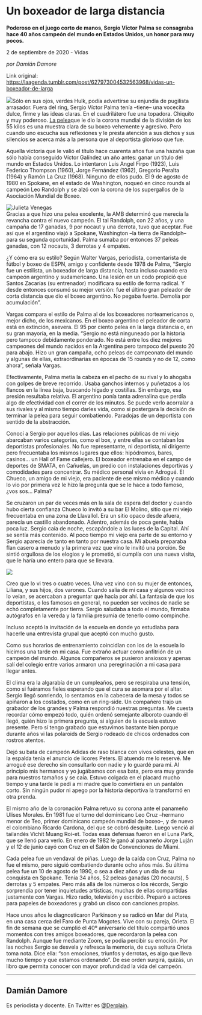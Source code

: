 # Un boxeador de larga distancia

**Poderoso en el juego corto de manos, Sergio Víctor Palma se consagraba hace 40 años campeón del mundo en Estados Unidos, un honor para muy pocos.**

2 de septiembre de 2020 - Vidas

_por Damián Damore_

Link original: https://laagenda.tumblr.com/post/627973004532563968/vidas-un-boxeador-de-larga

![](https://64.media.tumblr.com/85c0952e0c116e8c2089f514750956ed/5b5a1aa8fc0f7b12-49/s500x750/701e694f55578003317de375a36f2926a31b5923.png)Sólo en sus ojos,
verdes Hulk, podía advertirse su enjundia de pugilista arrasador. Fuera del
ring, Sergio Víctor Palma tenía –tiene– una vocecita dulce, firme y las ideas
claras. En el cuadrilátero fue una topadora. Chiquito y muy poderoso. [La pelea](https://www.youtube.com/watch?v=Z8ObcBTURys)que le dio la corona mundial de la división de los 55 kilos es una muestra
clara de su boxeo vehemente y agresivo. Pero cuando uno
escucha sus reflexiones y le presta atención a sus dichos y sus silencios se
acerca más a la persona que al deportista glorioso que fue.

Aquella victoria
que le valió el título hace cuarenta años fue una hazaña que sólo había
conseguido Víctor Galíndez un año antes: ganar un título del mundo en Estados
Unidos. Lo intentaron Luis Angel Firpo (1923), Luis Federico Thompson (1960),
Jorge Fernández (1962), Gregorio Peralta (1964) y Ramón La Cruz (1968). Ninguno
de ellos pudo. El 9 de agosto de 1980 en Spokane, en el estado de Washington,
noqueó en cinco rounds al campeón Leo Randolph y se alzó con la corona de los
supergallos de la Asociación Mundial de Boxeo. 

![Julieta Venegas](https://64.media.tumblr.com/ebeea5c0100302719bbe1aa5f309dc7b/5b5a1aa8fc0f7b12-57/s250x400/1e93362f9e35e99699c9b74d1be62b107729f6a0.jpg)  
Gracias a que
hizo una pelea excelente, la AMB determinó que merecía la revancha contra el
nuevo campeón. El tal Randolph, con 22 años, y una campaña de 17 ganadas, 9 por
nocaut y una derrota, tuvo que aceptar. Fue así que el argentino viajó a
Spokane, Washington –la tierra de Randolph– para su segunda oportunidad. Palma
sumaba por entonces 37 peleas ganadas, con 12 nocauts, 3 derrotas y 4 empates.

¿Y cómo era su
estilo? Según Walter Vargas, periodista, comentarista de fútbol y boxeo de
ESPN, amigo y confidente desde 1978 de Palma, “Sergio fue un estilista, un
boxeador de larga distancia, hasta incluso cuando era campeón argentino y
sudamericano. Una lesión en un codo propició que Santos Zacarías (su entrenador)
modificara su estilo de forma radical. Y desde entonces consumó su mejor
versión: fue el último gran peleador de corta distancia que dio el boxeo
argentino. No pegaba fuerte. Demolía por acumulación”.

Vargas compara
el estilo de Palma al de los boxeadores norteamericanos o, mejor dicho, de los
mexicanos. En el boxeo argentino el peleador de corta está en extinción,
asevera. El 95 por ciento pelea en la larga distancia o, en su gran mayoría,
en la media. “Sergio no está ninguneado por la historia pero tampoco
debidamente ponderado. No está entre los diez mejores campeones del mundo
nacidos en la Argentina pero tampoco del puesto 20 para abajo. Hizo un gran
campaña, ocho peleas de campeonato del mundo y algunas de ellas,
extraordinarias en épocas de 15
rounds y no de 12, como ahora”, señala Vargas.

Efectivamente,
Palma metía la cabeza en el pecho de su rival y lo ahogaba con golpes de breve
recorrido. Usaba ganchos internos y puñetazos a los flancos en la línea baja,
buscando hígado y costillas. Sin embargo, esa presión resultaba relativa. El
argentino ponía tanta adrenalina que perdía algo de efectividad con el correr
de los minutos. Se puede verlo acorralar a sus rivales y al mismo tiempo darles
vida, como si postergara la decisión de terminar la pelea para seguir
combatiendo. Paradojas de un deportista con sentido de la abstracción.

Conocí a Sergio por aquellos días. Las relaciones públicas de
mi viejo abarcaban varios categorías, como el box, y entre ellas se contaban los
deportistas profesionales. No fue representante, ni deportista, ni dirigente
pero frecuentaba los mismos lugares que ellos: hipódromos, bares, casinos… un
Hall of Fame callejero. El boxeador entrenaba en el campo de deportes de SMATA,
en Cañuelas, un predio con instalaciones deportivas y comodidades para
concentrar. Su médico personal vivía en Adrogué. El Chueco, un amigo de mi
viejo, era paciente de ese mismo médico y cuando lo vio por primera vez le hizo
la pregunta que se le hace a todo famoso, ¿vos sos… Palma? 

Se cruzaron un
par de veces más en la sala de espera del doctor y cuando hubo cierta confianza
Chueco lo invitó a su bar El Molino, sitio que mi viejo frecuentaba en una zona
de Llavallol. Era un sitio opaco desde afuera, parecía un castillo abandonado. Adentro,
además de poca gente, había poca luz. Sergio caía de noche, escapándole a las
luces de la Capital. Ahí se sentía más contenido. Al poco tiempo mi viejo era
parte de su entorno y Sergio aparecía de tanto en tanto por nuestra casa. Mi
abuela preparaba flan casero a menudo y la primera vez que vino le invitó una
porción. Se sintió orgullosa de los elogios y le prometió, si cumplía con una
nueva visita, que le haría uno entero para que se llevara. 

![](https://64.media.tumblr.com/e0afc715385199e7f907fb9141c529fa/5b5a1aa8fc0f7b12-2d/s500x750/cdb9433b5b0e0987f107f379b56ff33c68c5410e.jpg)

Creo
que lo vi tres o cuatro veces. Una vez vino con su mujer de entonces, Liliana,
y sus hijos, dos varones. Cuando salía de mi casa y algunos vecinos lo veían,
se acercaban a preguntar qué hacía por ahí. La fantasía de que los deportistas,
o los famosos en general, no pueden ser vecinos de nadie se echó completamente
por tierra. Sergio saludaba a todo el mundo, firmaba autógrafos en la vereda y
la familia presumía de tenerlo como compinche. 

Incluso
aceptó la invitación de la escuela en donde yo estudiaba para hacerle una
entrevista grupal que aceptó con mucho gusto.

Como
sus horarios de entrenamiento coincidían con los de la escuela lo hicimos una
tarde en mi casa. Fue extraño actuar como anfitrión de un campeón del mundo.
Algunos compañeros se pusieron ansiosos y apenas salí del colegio entre varios
armaron una peregrinación a mi casa para llegar antes.

El
clima era la algarabía de un cumpleaños, pero se respiraba una tensión, como si
fuéramos fieles esperando que el cura se asomara por el altar. Sergio llegó
sonriendo, lo sentamos en la cabecera de la mesa y todos se apiñaron a los
costados, como en un ring-side. Un compañero trajo un grabador de los grandes y
Palma respondió nuestras preguntas. Me cuesta recordar cómo empezó todo, quién
ordenó semejante alboroto cuando él llegó, quién hizo la primera pregunta, si
alguien de la escuela estuvo presente. Pero sí tengo grabado que estuvimos
bastante bien porque durante años vi las polaroids de Sergio rodeado de chicos
ordenados con rostros atentos. 

Dejó su bata de
campeón Adidas de raso blanca con vivos celestes, que en la espalda tenía el
anuncio de licores Peters. El atuendo me lo reservé. Me arrogué ese derecho sin
consultarlo con nadie y lo guardé para mí. Al principio mis hermanos y yo
jugábamos con esa bata, pero era muy grande para nuestros tamaños y se caía.
Estuvo colgada en el placard mucho tiempo y una tarde le pedí a mi madre que lo
convirtiera en un pantalón corto. Sin ningún pudor ni apego por la historia
deportiva la transformó en otra prenda.

El
mismo año de la coronación Palma retuvo su corona ante el panameño Ulises
Morales. En 1981 fue el turno del dominicano Leo Cruz –hermano menor de Teo,
primer dominicano campeón mundial de boxeo–, y de nuevo el colombiano Ricardo
Cardona, del que se cobró desquite. Luego venció al tailandés Vichit Muang Roi-et.
Todas esas defensas fueron en el Luna Park, que se llenó para verlo. En enero de
1982 le ganó al panameño Jorge Luján y el 12 de junio cayó con Cruz en el Salón
de Convenciones de Miami. 



Cada
pelea fue un vendaval de piñas. Luego de la caída con Cruz, Palma no fue el
mismo, pero siguió combatiendo durante ocho años más. Su última pelea fue un 10
de agosto de 1990, o sea a diez años y un día de su conquista en Spokane. Tenía
34 años, 52 peleas ganadas (20 nocauts), 5 derrotas y 5 empates. Pero más allá de
los números o los récords, Sergio sorprendía por
tener inquietudes artísticas, muchas de ellas compartidas justamente con Vargas. Hizo radio, televisión y escribió. Preparó a
actores para papeles de boxeadores y grabó un disco con canciones propias.  






Hace unos años le diagnosticaron Parkinson y se radicó en Mar del Plata,
en una casa cerca del Faro de Punta Mogotes. Vive con su pareja, Orieta. El fin
de semana que se cumplió el 40º aniversario del título compartió unos momentos
con tres amigos boxeadores, que recordaron la pelea con Randolph. Aunque fue
mediante Zoom, se podía percibir su emoción. Por las noches Sergio se desvela y
refresca la memoria, de cuya soltura Orieta toma nota. Dice ella: “son
emociones, triunfos y derrotas, es algo que lleva mucho tiempo y que estamos
ordenando”. De ese orden surgirá, quizás, un libro que permita conocer con
mayor profundidad la vida del campeón.





---

Damián Damore
-------------

 Es periodista y docente. En Twitter es [@Derplain](https://twitter.com/Derplain). 


